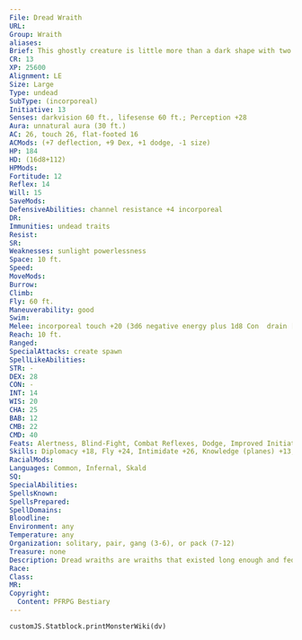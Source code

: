 ```yaml
---
File: Dread Wraith
URL: 
Group: Wraith
aliases: 
Brief: This ghostly creature is little more than a dark shape with two flickering pinpoints of light where its eyes should be.
CR: 13
XP: 25600
Alignment: LE
Size: Large
Type: undead
SubType: (incorporeal)
Initiative: 13
Senses: darkvision 60 ft., lifesense 60 ft.; Perception +28
Aura: unnatural aura (30 ft.)
AC: 26, touch 26, flat-footed 16
ACMods: (+7 deflection, +9 Dex, +1 dodge, -1 size)
HP: 184
HD: (16d8+112)
HPMods: 
Fortitude: 12
Reflex: 14
Will: 15
SaveMods: 
DefensiveAbilities: channel resistance +4 incorporeal
DR: 
Immunities: undead traits
Resist: 
SR: 
Weaknesses: sunlight powerlessness
Space: 10 ft.
Speed: 
MoveMods: 
Burrow: 
Climb: 
Fly: 60 ft.
Maneuverability: good
Swim: 
Melee: incorporeal touch +20 (3d6 negative energy plus 1d8 Con  drain [Fort DC 23])
Reach: 10 ft.
Ranged: 
SpecialAttacks: create spawn
SpellLikeAbilities: 
STR: -
DEX: 28
CON: -
INT: 14
WIS: 20
CHA: 25
BAB: 12
CMB: 22
CMD: 40
Feats: Alertness, Blind-Fight, Combat Reflexes, Dodge, Improved Initiative, Improved Natural Attack (incorporeal touch), Mobility, Spring Attack
Skills: Diplomacy +18, Fly +24, Intimidate +26, Knowledge (planes) +13, Perception +28, Sense Motive +28, Stealth +24
RacialMods: 
Languages: Common, Infernal, Skald
SQ: 
SpecialAbilities: 
SpellsKnown: 
SpellsPrepared: 
SpellDomains: 
Bloodline: 
Environment: any
Temperature: any
Organization: solitary, pair, gang (3-6), or pack (7-12)
Treasure: none
Description: Dread wraiths are wraiths that existed long enough and fed on enough life force to undergo an unholy transformation, increasing in size and strength.
Race: 
Class: 
MR: 
Copyright:
  Content: PFRPG Bestiary
---
```

```dataviewjs
customJS.Statblock.printMonsterWiki(dv)
```
